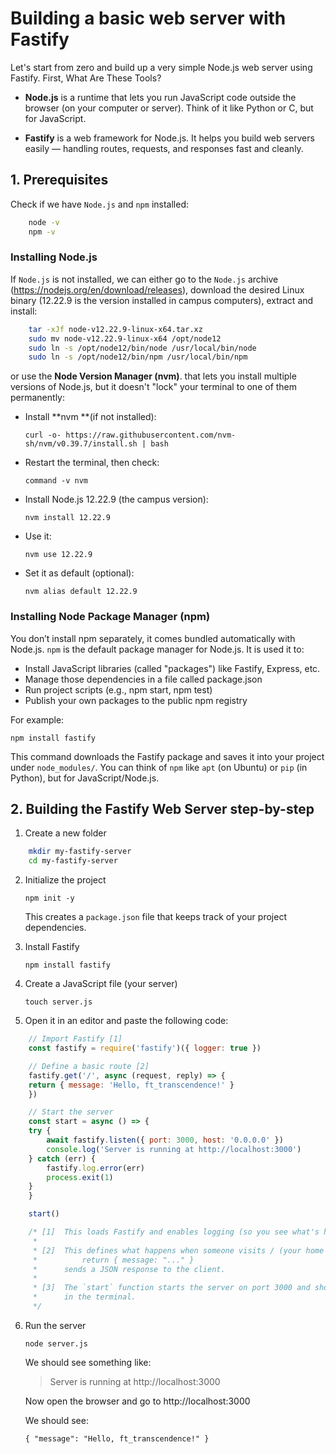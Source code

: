 # Building a basic web server with Fastify

Let's start from zero and build up a very simple Node.js web server using Fastify.
First, What Are These Tools?

- **Node.js** is a runtime that lets you run JavaScript code outside the browser (on your computer or server). Think of it like Python or C, but for JavaScript.

- **Fastify** is a web framework for Node.js. It helps you build web servers easily — handling routes, requests, and responses fast and cleanly.

## 1. Prerequisites

Check if we have `Node.js` and `npm` installed:

```bash
	node -v
	npm -v
```

### Installing Node.js

If `Node.js` is not installed, we can either go to the `Node.js` archive (https://nodejs.org/en/download/releases), download the desired Linux binary (12.22.9 is the version installed in campus computers), extract and install:

```bash
	tar -xJf node-v12.22.9-linux-x64.tar.xz
	sudo mv node-v12.22.9-linux-x64 /opt/node12
	sudo ln -s /opt/node12/bin/node /usr/local/bin/node
	sudo ln -s /opt/node12/bin/npm /usr/local/bin/npm
```

or use the **Node Version Manager (nvm)**. that lets you install multiple versions of Node.js, but it doesn't "lock" your terminal to one of them permanently:

- Install **nvm **(if not installed):

	`curl -o- https://raw.githubusercontent.com/nvm-sh/nvm/v0.39.7/install.sh | bash`

- Restart the terminal, then check:

	`command -v nvm`

- Install Node.js 12.22.9 (the campus version):

	`nvm install 12.22.9`

- Use it:

	`nvm use 12.22.9`

- Set it as default (optional):

    `nvm alias default 12.22.9`

### Installing Node Package Manager (npm)

You don’t install npm separately, it comes bundled automatically with Node.js.
`npm` is the default package manager for Node.js. It is used it to:

- Install JavaScript libraries (called "packages") like Fastify, Express, etc.
- Manage those dependencies in a file called package.json
- Run project scripts (e.g., npm start, npm test)
- Publish your own packages to the public npm registry

For example:

`npm install fastify`

This command downloads the Fastify package and saves it into your project under `node_modules/`. You can think of `npm` like `apt` (on Ubuntu) or `pip` (in Python), but for JavaScript/Node.js.

## 2.  Building the Fastify Web Server step-by-step

1. Create a new folder

```bash
	mkdir my-fastify-server
	cd my-fastify-server
```

2. Initialize the project

	`npm init -y`

	This creates a `package.json` file that keeps track of your project dependencies.

3. Install Fastify

	`npm install fastify`

4. Create a JavaScript file (your server)

	`touch server.js`

5. Open it in an editor and paste the following code:

```js
	// Import Fastify [1]
	const fastify = require('fastify')({ logger: true })

	// Define a basic route [2]
	fastify.get('/', async (request, reply) => {
	return { message: 'Hello, ft_transcendence!' }
	})

	// Start the server
	const start = async () => {
	try {
		await fastify.listen({ port: 3000, host: '0.0.0.0' })
		console.log('Server is running at http://localhost:3000')
	} catch (err) {
		fastify.log.error(err)
		process.exit(1)
	}
	}

	start()

	/* [1]	This loads Fastify and enables logging (so you see what's happening).
	 *
	 * [2]	This defines what happens when someone visits / (your home page).
	 * 			return { message: "..." } 
	 * 		sends a JSON response to the client.
	 * 
	 * [3]	The `start` function starts the server on port 3000 and shows a message
	 * 		in the terminal.
	 */ 
```

6. Run the server

	`node server.js`

	We should see something like:

	> Server is running at http://localhost:3000

	Now open the browser and go to http://localhost:3000

	We should see:

	`{ "message": "Hello, ft_transcendence!" }`

